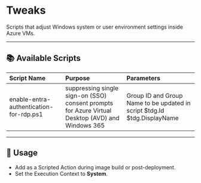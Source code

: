 # Tweaks

Scripts that adjust Windows system or user environment settings inside Azure VMs.

---

## 📚 Available Scripts

| Script Name | Purpose | Parameters |
|:------------|:--------|:-----------|
| enable-entra-authentication-for-rdp.ps1| suppressing single sign-on (SSO) consent prompts for Azure Virtual Desktop (AVD) and Windows 365 | Group ID and Group Name to be updated in script $tdg.Id $tdg.DisplayName  |

---

## 🚀 Usage

- Add as a Scripted Action during image build or post-deployment.
- Set the Execution Context to **System**.
